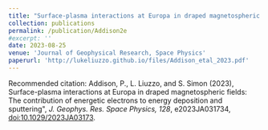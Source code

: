 ```yaml
---
title: "Surface-plasma interactions at Europa in draped magnetospheric fields: The contribution of energetic electrons to energy deposition and sputtering"
collection: publications
permalink: /publication/Addison2e
#excerpt: ''
date: 2023-08-25
venue: 'Journal of Geophysical Research, Space Physics'
paperurl: 'http://lukeliuzzo.github.io/files/Addison_etal_2023.pdf'
---
```


Recommended citation: Addison, P., L. Liuzzo, and S. Simon (2023), Surface-plasma interactions at Europa in draped magnetospheric fields: The contribution of energetic electrons to energy deposition and sputtering", <i>J. Geophys. Res. Space Physics, 128</i>, e2023JA031734, [doi:10.1029/2023JA03173](https://doi.org/10.1029/2023JA03173).

